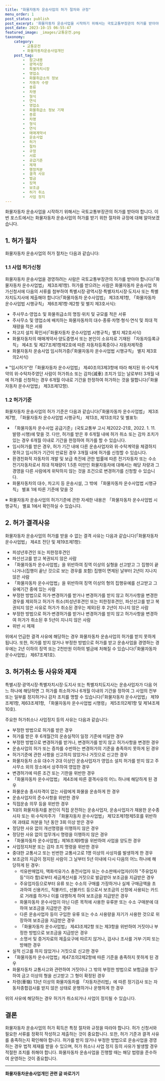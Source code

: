 ```yaml
---
title: "화물자동차 운송사업의 허가 절차와 규정"
menu_order: 1
post_status: publish
post_excerpt: '화물자동차 운송사업을 시작하기 위해서는 국토교통부장관의 허가를 받아야 합니다. 이번 포스트에서는 화물자동차 운송사업의 허가를 받기 위한 절차와 규정에 대해 알아보겠습니다.'
post_date: 2023-10-15 06:55:47
featured_image: _images/교통운전.png
taxonomy:
    category:
        - 교통운전
        - 화물자동차운송사업개인
    post_tag:
        -  참고내용
        -  광역시장
        -  특별자치시장
        -  영업소
        -  화물취급소의 정보
        -  자동차 수량
        -  종류
        -  차명
        -  형식
        -  연식
        -  영업소
        -  화물취급소 정보 기재
        -  종류
        -  차명
        -  형식
        -  연식
        -  매매계약서
        -  운송사업
        -  허가
        -  절차
        -  규정
        -  서류
        -  공급기준
        -  제재
        -  행정처분
        -  결격 사유
        -  벌금
        -  징역
        -  보조금
        -  허가 취소
        -  사업 정지
---
```



화물자동차 운송사업을 시작하기 위해서는 국토교통부장관의 허가를 받아야 합니다. 이번 포스트에서는 화물자동차 운송사업의 허가를 받기 위한 절차와 규정에 대해 알아보겠습니다.

## 1. 허가 절차

화물자동차 운송사업의 허가 절차는 다음과 같습니다:

### 1.1 사업 허가신청

화물자동차 운송사업을 경영하려는 사람은 국토교통부장관의 허가를 받아야 합니다(「화물자동차 운수사업법」 제3조제1항). 허가를 받으려는 사람은 화물자동차 운송사업 허가신청서에 다음의 서류를 첨부하여 특별시장·광역시장·특별자치시장·도지사 또는 특별자치도지사에 제출해야 합니다(「화물자동차 운수사업법」 제3조제1항, 「화물자동차 운수사업법 시행규칙」 제6조제1항·제2항 및 별지 제3호서식):
- 주사무소·영업소 및 화물취급소의 명칭·위치 및 규모를 적은 서류
- 주사무소 및 영업소에 배치하는 화물자동차의 대수·종류·차명·형식·연식 및 최대 적재량을 적은 서류
- 차고지 설치 확인서(「화물자동차 운수사업법 시행규칙」별지 제2호서식)
- 화물자동차의 매매계약서·양도증명서 또는 본인이 소유자로 기재된 「자동차등록규칙」 제4조 및 제27조제1항제2호에 따른 자동차등록증이나 자동차제작증
- 화물자동차 운송사업 임시허가증(「화물자동차 운수사업법 시행규칙」 별지 제3호의2서식)

※ "임시허가"란「화물자동차 운수사업법」 제40조의3제3항에 따라 해지된 위·수탁계약의 위·수탁차주였던 사람이 허가취소 또는 감차(減車) 조치가 있는 날로부터 3개월 내에 허가를 신청하는 경우 6개월 이내로 기간을 한정하여 허가하는 것을 말합니다(「화물자동차 운수사업법」 제3조제12항).

### 1.2 허가기준

화물자동차 운송사업의 허가 기준은 다음과 같습니다(「화물자동차 운수사업법」 제3조제7항, 「화물자동차 운수사업법 시행규칙」 제13조, 제13조의2 및 별표1):
- 「화물자동차 운수사업 공급기준」(국토교통부 고시 제2022-21호, 2022. 1. 11. 발령·시행)에 맞을 것. 다만, 허가를 받은 후 6개월 내에 허가 취소 또는 감차 조치가 있는 경우 6개월 이내로 기간을 한정하여 허가를 할 수 있습니다.
- 임시허가를 받은 경우, 허가 기간 내에 다른 운송사업자와 위·수탁계약을 체결하지 못하고 임시허가 기간이 만료된 경우 3개월 내에 허가를 신청할 수 있습니다.
- 환경친화적 자동차의 개발 및 보급 촉진에 관한 법률에 따른 전기자동차 또는 수소전기자동차로서 최대 적재량이 1.5톤 미만인 화물자동차에 대해서는 해당 차량과 그 경영을 다른 사람에게 위탁하지 않는 것을 조건으로 변경허가를 신청할 수 있습니다.
- 화물자동차의 대수, 차고지 등 운송시설, 그 밖에 「화물자동차 운수사업법 시행규칙」 별표 1에 따른 기준에 맞을 것

※ 화물자동차 운송사업의 허가기준에 관한 자세한 내용은 「화물자동차 운수사업법 시행규칙」 별표 1에서 확인하실 수 있습니다.

## 2. 허가 결격사유

화물자동차 운송사업의 허가를 받을 수 없는 결격 사유는 다음과 같습니다(「화물자동차 운수사업법」 제4조 전단 및 제19조제1항):
- 피성년후견인 또는 피한정후견인
- 파산선고를 받고 복권되지 않은 사람
- 「화물자동차 운수사업법」을 위반하여 징역 이상의 실형을 선고받고 그 집행이 끝나거나(집행이 끝난 것으로 보는 경우를 포함) 집행이 면제된 날부터 2년이 지나지 않은 사람
- 「화물자동차 운수사업법」을 위반하여 징역 이상의 형의 집행유예를 선고받고 그 유예기간 중에 있는 사람
- 부정한 방법으로 허가·변경허가를 받거나 변경허가를 받지 않고 허가사항을 변경한 경우를 제외하고 허가가 취소(피성년후견인 또는 피한정후견인, 파산선고를 받고 복권되지 않은 사유로 허가가 취소된 경우는 제외)된 후 2년이 지나지 않은 사람
- 부정한 방법으로 허가·변경허가를 받거나 변경허가를 받지 않고 허가사항을 변경하여 허가가 취소된 후 5년이 지나지 않은 사람
- 위반 시 제재

위에서 언급한 결격 사유에 해당하는 경우 화물자동차 운송사업의 허가를 받지 못하게 됩니다. 또한, 허가를 받지 않거나 부정한 방법으로 허가를 받고 운송사업을 경영하는 경우에는 2년 이하의 징역 또는 2천만원 이하의 벌금에 처해질 수 있습니다(「화물자동차 운수사업법」 제67조제1호).

## 3. 허가취소 등 사유와 제재

특별시장·광역시장·특별자치시장·도지사 또는 특별자치도지사는 운송사업자가 다음 어느 하나에 해당하면 그 허가를 취소하거나 6개월 이내의 기간을 정하여 그 사업의 전부 또는 일부를 정지하거나 감차 조치를 명할 수 있습니다(「화물자동차 운수사업법」 제19조제1항, 제63조제1항, 「화물자동차 운수사업법 시행령」 제5조의2제1항 및 제14조제10호).

주요한 허가취소나 사업정지 등의 사유는 다음과 같습니다:
- 부정한 방법으로 허가를 받은 경우
- 허가를 받은 후 6개월간의 운송실적이 일정 기준에 미달한 경우
- 부정한 방법으로 변경허가를 받거나, 변경허가를 받지 않고 허가사항을 변경한 경우
- 운송사업의 허가 또는 증차를 수반하는 변경허가의 기준을 충족하지 못하게 된 경우
- 허가기준에 관한 사항을 신고하지 않았거나 거짓으로 신고한 경우
- 화물자동차 소유 대수가 2대 이상인 운송사업자가 영업소 설치 허가를 받지 않고 주사무소 외의 장소에서 상주하여 영업한 경우
- 변경허가에 따른 조건 또는 기한을 위반한 경우
- 「화물자동차 운수사업법」 제4조에 따른 결격사유의 어느 하나에 해당하게 된 경우
- 화물운송 종사자격이 없는 사람에게 화물을 운송하게 한 경우
- 운송사업자의 준수사항을 위반한 경우
- 직접운송 의무 등을 위반한 경우
- 1대의 화물자동차를 본인이 직접 운전하는 운송사업자, 운송사업자가 채용한 운수종사자 또는 위·수탁차주가 「화물자동차 운수사업법」 제12조제1항제5호를 위반하여 과태료 처분을 1년 동안 3회 이상 받은 경우
- 정당한 사유 없이 개선명령을 이행하지 않은 경우
- 정당한 사유 없이 업무개시 명령을 이행하지 않은 경우
- 「화물자동차 운수사업법」제16조제9항을 위반하여 사업을 양도한 경우
- 사업정지처분 또는 감차 조치 명령을 위반한 경우
- 중대한 교통사고 또는 빈번한 교통사고로 1명 이상의 사상자를 발생하게 한 경우
- 보조금의 지급이 정지된 사람이 그 날부터 5년 이내에 다시 다음의 어느 하나에 해당하게 된 경우:
    - 석유판매업자, 액화석유가스 충전사업자 또는 수소판매사업자(이하 "주유업자등"이라 함)로부터 세금계산서를 거짓으로 발급받아 보조금을 지급받은 경우
    - 주유업자등으로부터 유류 또는 수소의 구매를 가장하거나 실제 구매금액을 초과하여 신용카드, 직불카드, 선불카드 등으로서 보조금의 신청에 사용되는 카드로 거래를 하거나 이를 대행하게 하여 보조금을 지급받은 경우
    - 화물자동차 운수사업이 아닌 다른 목적에 사용한 유류분 또는 수소 구매분에 대하여 보조금을 지급받은 경우
    - 다른 운송사업자 등이 구입한 유류 또는 수소 사용량을 자기가 사용한 것으로 위장하여 보조금을 지급받은 경우
    - 「화물자동차 운수사업법」 제43조제2항 또는 제3항을 위반하여 거짓이나 부정한 방법으로 보조금을 지급받은 경우
    - 소명서 및 증거자료의 제출요구에 따르지 않거나, 검사나 조사를 거부·기피 또는 방해한 경우
- 실적 신고를 하지 않았거나 거짓으로 신고한 경우
- 「화물자동차 운수사업법」제47조의2제2항에 따른 기준을 충족하지 못하게 된 경우
- 화물자동차 교통사고와 관련하여 거짓이나 그 밖의 부정한 방법으로 보험금을 청구하여 금고 이상의 형을 선고받고 그 형이 확정된 경우
- 차령(車嶺) 13년 이상의 화물자동차를 「자동차관리법」에 따른 정기검사 또는 자동차종합검사를 받지 않은 상태로 운행하거나 운행하게 한 경우

위의 사유에 해당하는 경우 허가가 취소되거나 사업이 정지될 수 있습니다.

## 결론

화물자동차 운송사업의 허가 획득은 특정 절차와 규정을 따라야 합니다. 허가 신청서와 필요한 서류를 정확히 작성하고 제출하는 것이 중요합니다. 또한, 허가 기준과 결격 사유를 충족하는지 확인해야 합니다. 허가를 받지 않거나 부정한 방법으로 운송사업을 경영하는 경우 법적 제재를 받을 수 있으며, 허가 취소나 사업 정지 등의 사유가 발생할 경우 적절한 조치를 취해야 합니다. 화물자동차 운송사업을 진행할 때는 해당 법령을 준수하여 운영하는 것이 중요합니다.

<!-- wp:separator -->
<hr class="wp-block-separator has-alpha-channel-opacity"/>
<!-- /wp:separator -->

<!-- wp:group {"backgroundColor":"base","layout":{"type":"constrained"}} -->
<div class="wp-block-group has-base-background-color has-background"><!-- wp:paragraph {"align":"center","fontSize":"medium"} -->
<p class="has-text-align-center has-large-font-size"><strong>화물자동차운송사업개인 관련 글 바로가기</strong></p>
<!-- /wp:paragraph -->


<!-- wp:latest-posts
{"categories":[{"id":2053,"count":19,"description":"","link":"https://uknowlaw.com/category/%ed%99%94%eb%ac%bc%ec%9e%90%eb%8f%99%ec%b0%a8%ec%9a%b4%ec%86%a1%ec%82%ac%ec%97%85%ea%b0%9c%ec%9d%b8/","name":"화물자동차운송사업개인","slug":"화물자동차운송사업개인","taxonomy":"category","parent":0,"meta":[],"_links":{"self":[{"href":"https://uknowlaw.com/wp-json/wp/v2/categories/2053"}],"collection":[{"href":"https://uknowlaw.com/wp-json/wp/v2/categories"}],"about":[{"href":"https://uknowlaw.com/wp-json/wp/v2/taxonomies/category"}],"wp:post_type":[{"href":"https://uknowlaw.com/wp-json/wp/v2/posts?categories=2053"}],"curies":[{"name":"wp","href":"https://api.w.org/{rel}","templated":true}]}}],"postsToShow":100,"excerptLength":28,"postLayout":"grid","columns":2,"featuredImageAlign":"left","featuredImageSizeSlug":"large","fontSize":"medium"} /--></div>
<!-- /wp:group -->